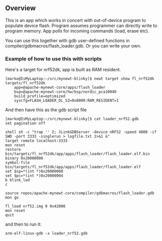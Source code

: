 <!--
#
# Licensed to the Apache Software Foundation (ASF) under one
# or more contributor license agreements.  See the NOTICE file
# distributed with this work for additional information
# regarding copyright ownership.  The ASF licenses this file
# to you under the Apache License, Version 2.0 (the
# "License"); you may not use this file except in compliance
# with the License.  You may obtain a copy of the License at
#
# http://www.apache.org/licenses/LICENSE-2.0
#
# Unless required by applicable law or agreed to in writing,
# software distributed under the License is distributed on an
# "AS IS" BASIS, WITHOUT WARRANTIES OR CONDITIONS OF ANY
#  KIND, either express or implied.  See the License for the
# specific language governing permissions and limitations
# under the License.
#
-->

## Overview

This is an app which works in concert with out-of-device program
to populate device flash. Program assumes programmer can directly write
to program memory. App polls for incoming commands (load, erase etc).

You can use this together with gdb user-defined functions in
compiler/gdbmacros/flash_loader.gdb. Or you can write your own.

### Example of how to use this with scripts

Here's a target for nrf52dk, app is built as RAM resident.
```
[marko@IsMyLaptop:~/src/mynewt-blinky]$ newt target show fl_nrf52dk
targets/fl_nrf52dk
    app=@apache-mynewt-core/apps/flash_loader
    bsp=@apache-mynewt-core/hw/bsp/nordic_pca10040
    build_profile=optimized
    syscfg=FLASH_LOADER_DL_SZ=0x8000:RAM_RESIDENT=1
```
And then have this as the gdb script file
```
[marko@IsMyLaptop:~/src/mynewt-blinky]$ cat loader_nrf52.gdb
set pagination off

shell sh -c "trap '' 2; JLinkGDBServer -device nRF52 -speed 4000 -if SWD -port 3333 -singlerun > logfile.txt 2>&1 &"
target remote localhost:3333
mon reset
restore bin/targets/fl_nrf52dk/app/apps/flash_loader/flash_loader.elf.bin binary 0x20000000
symbol-file bin/targets/fl_nrf52dk/app/apps/flash_loader/flash_loader.elf
set $sp=*(int *)0x20000000
set $pc=*(int *)0x20000004
b blink_led
c

source repos/apache-mynewt-core/compiler/gdbmacros/flash_loader.gdb
mon go

fl_load nrf52.img 0 0x42000
mon reset
quit
```

and then to run it:
```
arm-elf-linux-gdb -x loader_nrf52.gdb
```

